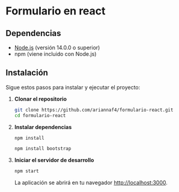 # Formulario en react

## Dependencias

- [Node.js](https://nodejs.org/) (versión 14.0.0 o superior)
- npm (viene incluido con Node.js)

## Instalación

Sigue estos pasos para instalar y ejecutar el proyecto:

1. **Clonar el repositorio**
   ```bash
   git clone https://github.com/ariannaf4/formulario-react.git
   cd formulario-react
   ```

2. **Instalar dependencias**
   ```bash
   npm install

   npm install bootstrap
   ```

3. **Iniciar el servidor de desarrollo**
   ```bash
   npm start
   ```

   La aplicación se abrirá en tu navegador [http://localhost:3000](http://localhost:3000).